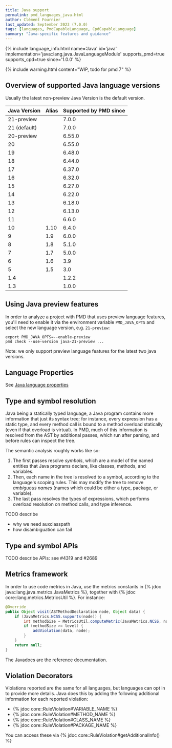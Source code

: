 ```yaml
---
title: Java support
permalink: pmd_languages_java.html
author: Clément Fournier
last_updated: September 2023 (7.0.0)
tags: [languages, PmdCapableLanguage, CpdCapableLanguage]
summary: "Java-specific features and guidance"
---
```


{% include language_info.html name='Java' id='java' implementation='java::lang.java.JavaLanguageModule' supports_pmd=true supports_cpd=true since='1.0.0' %}

{% include warning.html content="WIP, todo for pmd 7" %}

## Overview of supported Java language versions

Usually the latest non-preview Java Version is the default version.

| Java Version | Alias | Supported by PMD since |
|--------------|-------|------------------------|
| 21-preview   |       | 7.0.0                  |
| 21 (default) |       | 7.0.0                  |
| 20-preview   |       | 6.55.0                 |
| 20           |       | 6.55.0                 |
| 19           |       | 6.48.0                 |
| 18           |       | 6.44.0                 |
| 17           |       | 6.37.0                 |
| 16           |       | 6.32.0                 |
| 15           |       | 6.27.0                 |
| 14           |       | 6.22.0                 |
| 13           |       | 6.18.0                 |
| 12           |       | 6.13.0                 |
| 11           |       | 6.6.0                  |
| 10           | 1.10  | 6.4.0                  |
| 9            | 1.9   | 6.0.0                  |
| 8            | 1.8   | 5.1.0                  |
| 7            | 1.7   | 5.0.0                  |
| 6            | 1.6   | 3.9                    |
| 5            | 1.5   | 3.0                    |
| 1.4          |       | 1.2.2                  |
| 1.3          |       | 1.0.0                  |

## Using Java preview features

In order to analyze a project with PMD that uses preview language features, you'll need to enable
it via the environment variable `PMD_JAVA_OPTS` and select the new language version, e.g. `21-preview`:

    export PMD_JAVA_OPTS=--enable-preview
    pmd check --use-version java-21-preview ...

Note: we only support preview language features for the latest two java versions.

## Language Properties

See [Java language properties](pmd_languages_configuration.html#java-language-properties)

## Type and symbol resolution

Java being a statically typed language, a Java program contains more information that just its syntax tree; for instance, every expression has a static type, and every method call is bound to a method overload statically (even if that overload is virtual). In PMD, much of this information is resolved from the AST by additional passes, which run after parsing, and before rules can inspect the tree. 

The semantic analysis roughly works like so:
1. The first passes resolve *symbols*, which are a model of the named entities that Java programs declare, like classes, methods, and variables.
2. Then, each name in the tree is resolved to a symbol, according to the language's scoping rules. This may modify the tree to remove *ambiguous names* (names which could be either a type, package, or variable).
3. The last pass resolves the types of expressions, which performs overload resolution on method calls, and type inference.

TODO describe 
* why we need auxclasspath
* how disambiguation can fail

## Type and symbol APIs

TODO describe APIs: see #4319 and #2689

## Metrics framework

In order to use code metrics in Java, use the metrics constants in {% jdoc java::lang.java.metrics.JavaMetrics %},
together with {% jdoc core::lang.metrics.MetricsUtil %}. For instance:

```java
@Override
public Object visit(ASTMethodDeclaration node, Object data) {
    if (JavaMetrics.NCSS.supports(node)) {
        int methodSize = MetricsUtil.computeMetric(JavaMetrics.NCSS, node, ncssOptions);
        if (methodSize >= level) {
            addViolation(data, node);
        }
    }
    return null;
}
```

The Javadocs are the reference documentation.

## Violation Decorators

Violations reported are the same for all languages, but languages can opt in to provide more details.
Java does this by adding the following additional information for each reported violation:

* {% jdoc core::RuleViolation#VARIABLE_NAME %}
* {% jdoc core::RuleViolation#METHOD_NAME %}
* {% jdoc core::RuleViolation#CLASS_NAME %}
* {% jdoc core::RuleViolation#PACKAGE_NAME %}

You can access these via {% jdoc core::RuleViolation#getAdditionalInfo() %}
